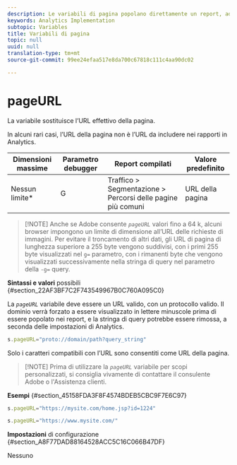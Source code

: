 ```yaml
---
description: Le variabili di pagina popolano direttamente un report, ad esempio pageName, List Props, List Variables e così via.
keywords: Analytics Implementation
subtopic: Variables
title: Variabili di pagina
topic: null
uuid: null
translation-type: tm+mt
source-git-commit: 99ee24efaa517e8da700c67818c111c4aa90dc02

---
```



# pageURL

La variabile sostituisce l’URL effettivo della pagina.


<!-- 

pageURL.xml

 -->

In alcuni rari casi, l’URL della pagina non è l’URL da includere nei rapporti in Analytics.

<table id="table_D4DC6B476FFD4BEEB36A5C6B2D026255"> 
 <thead> 
  <tr> 
   <th class="entry"> Dimensioni massime </th> 
   <th class="entry"> Parametro debugger </th> 
   <th class="entry"> Report compilati </th> 
   <th class="entry"> Valore predefinito </th> 
  </tr> 
 </thead>
 <tbody> 
  <tr> 
   <td> Nessun limite* </td> 
   <td> <p>G </p> </td> 
   <td> Traffico &gt; Segmentazione &gt; Percorsi delle pagine più comuni </td> 
   <td> URL della pagina </td> 
  </tr> 
 </tbody> 
</table>

> [!NOTE] Anche se Adobe consente *`pageURL`* valori fino a 64 k, alcuni browser impongono un limite di dimensione all’URL delle richieste di immagini. Per evitare il troncamento di altri dati, gli URL di pagina di lunghezza superiore a 255 byte vengono suddivisi, con i primi 255 byte visualizzati nel `g=` parametro, con i rimanenti byte che vengono visualizzati successivamente nella stringa di query nel parametro della `-g=` query.

**Sintassi e valori** possibili {#section_22AF3BF7C2F743549967B0C760A095C0}

La *`pageURL`* variabile deve essere un URL valido, con un protocollo valido. Il dominio verrà forzato a essere visualizzato in lettere minuscole prima di essere popolato nei report, e la stringa di query potrebbe essere rimossa, a seconda delle impostazioni di Analytics.

```js
s.pageURL="proto://domain/path?query_string"
```

Solo i caratteri compatibili con l’URL sono consentiti come URL della pagina.

> [!NOTE] Prima di utilizzare la *`pageURL`* variabile per scopi personalizzati, si consiglia vivamente di contattare il consulente Adobe o l'Assistenza clienti.

**Esempi** {#section_45158FDA3F8F4574BDEB5CBC9F7E6C97}

```js
s.pageURL="https://mysite.com/home.jsp?id=1224" 
```

```js
s.pageURL="https://www.mysite.com/"
```

**Impostazioni** di configurazione {#section_A8F77DAD88164528ACC5C16C066B47DF}

Nessuno

